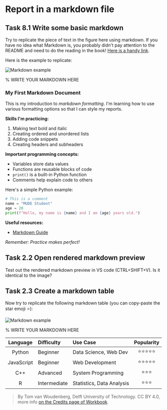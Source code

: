 # Report in a markdown file

## Task 8.1 Write some basic markdown
Try to replicate the piece of text in the figure here using markdown. If you have no idea what Markdown is, you probably didn't pay attention to the README and need to do the reading in the book! [Here is a handy link](https://mude.citg.tudelft.nl/book/2025/programming/week_1_2/markdown.html).

Here is the example to replicate:

![Markdown example](https://files.mude.citg.tudelft.nl/markdown_example.png)

% WRITE YOUR MARKDOWN HERE

### My First Markdown Document

This is my introduction to *markdown formatting*. I'm learning how to use various formatting options so that I can style my reports.

**Skills I'm practicing:**

1. Making text bold and italic
2. Creating ordered and unordered lists
3. Adding code snippets
4. Creating headers and subheaders

**Important programming concepts:**

- Variables store data values
- Functions are reusable blocks of code  
- `print()` is a built-in Python function
- Comments help explain code to others

Here's a simple Python example:

```python
# This is a comment
name = "MUDE Student"
age = 20
print(f"Hello, my name is {name} and I am {age} years old.")
```

**Useful resources:**

- [Markdown Guide](https://www.markdownguide.org/)

*Remember: Practice makes perfect!*


## Task 2.2 Open rendered markdown preview

Test out the rendered markdown preview in VS code (CTRL+SHIFT+V). Is it identical to the image?

## Task 2.3 Create a markdown table

Now try to replicate the following markdown table (you can copy-paste the star emoji ⭐):

![Markdown example](https://files.mude.citg.tudelft.nl/markdown_table.png)

% WRITE YOUR MARKDOWN HERE


| Language | Difficulty | Use Case | Popularity |
| :-: | :- | :- | :-: |
| Python | Beginner | Data Science, Web Dev | ⭐⭐⭐⭐⭐ |
| JavaScript | Beginner | Web Development | ⭐⭐⭐⭐⭐ |
| C++ | Advanced | System Programming | ⭐⭐⭐ |
| R | Intermediate | Statistics, Data Analysis | ⭐⭐⭐ |


> By Tom van Woudenberg, Delft University of Technology. CC BY 4.0, more info [on the Credits page of Workbook](https://mude.citg.tudelft.nl/workbook-2025/credits.html).
